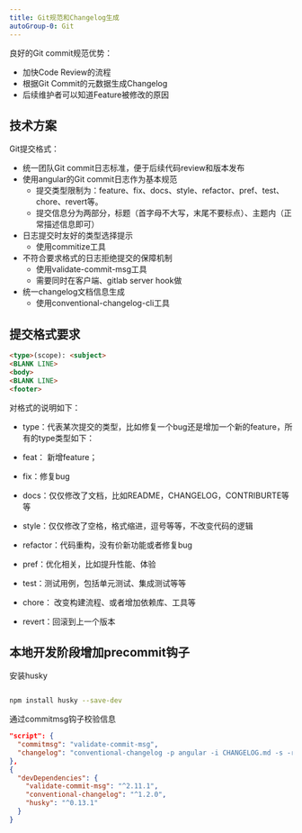 ```yaml
---
title: Git规范和Changelog生成
autoGroup-0: Git
---
```


良好的Git commit规范优势：

- 加快Code Review的流程
- 根据Git Commit的元数据生成Changelog
- 后续维护者可以知道Feature被修改的原因

## 技术方案

Git提交格式：

- 统一团队Git commit日志标准，便于后续代码review和版本发布
- 使用angular的Git commit日志作为基本规范
  - 提交类型限制为：feature、fix、docs、style、refactor、pref、test、chore、revert等。
  - 提交信息分为两部分，标题（首字母不大写，末尾不要标点）、主题内（正常描述信息即可）
- 日志提交时友好的类型选择提示
  - 使用commitize工具
- 不符合要求格式的日志拒绝提交的保障机制
  - 使用validate-commit-msg工具
  - 需要同时在客户端、gitlab server hook做
- 统一changelog文档信息生成
  - 使用conventional-changelog-cli工具

## 提交格式要求

```html
<type>(scope): <subject>
<BLANK LINE>
<body>
<BLANK LINE>
<footer>
```

对格式的说明如下：

- type：代表某次提交的类型，比如修复一个bug还是增加一个新的feature，所有的type类型如下：

- feat： 新增feature；

- fix：修复bug

- docs：仅仅修改了文档，比如README，CHANGELOG，CONTRIBURTE等等

- style：仅仅修改了空格，格式缩进，逗号等等，不改变代码的逻辑

- refactor：代码重构，没有价新功能或者修复bug

- pref：优化相关，比如提升性能、体验

- test：测试用例，包括单元测试、集成测试等等

- chore： 改变构建流程、或者增加依赖库、工具等

- revert：回滚到上一个版本

## 本地开发阶段增加precommit钩子

安装husky

```bash

npm install husky --save-dev

```

通过commitmsg钩子校验信息

```json
"script": {
  "commitmsg": "validate-commit-msg",
  "changelog": "conventional-changelog -p angular -i CHANGELOG.md -s -r 0"
},
{
  "devDependencies": {
    "validate-commit-msg": "^2.11.1",
    "conventional-changelog": "^1.2.0",
    "husky": "^0.13.1"
  }
}
```


